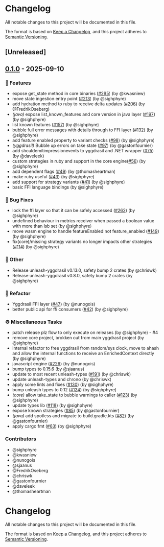 # Changelog

All notable changes to this project will be documented in this file.

The format is based on [Keep a Changelog](https://keepachangelog.com/en/1.0.0/),
and this project adheres to [Semantic Versioning](https://semver.org/spec/v2.0.0.html).

## [Unreleased]

## [0.1.0](https://github.com/Unleash/yggdrasil-bindings/releases/tag/yggdrasilffi-v0.1.0) - 2025-09-10

### 🚀 Features
- expose get_state method in core binaries ([#295](https://github.com/unleash/unleash-edge/issues/295)) (by @kwasniew)
- move state ingestion entry point ([#213](https://github.com/unleash/unleash-edge/issues/213)) (by @sighphyre)
- add hydration method to ruby to receive delta updates ([#206](https://github.com/unleash/unleash-edge/issues/206)) (by @FredrikOseberg)
- *(java)* expose list_known_features and core version in java layer ([#197](https://github.com/unleash/unleash-edge/issues/197)) (by @sighphyre)
- list known features ([#157](https://github.com/unleash/unleash-edge/issues/157)) (by @sighphyre)
- bubble full error messages with details through to FFI layer ([#132](https://github.com/unleash/unleash-edge/issues/132)) (by @sighphyre)
- add feature enabled property to variant checks ([#98](https://github.com/unleash/unleash-edge/issues/98)) (by @sighphyre)
- *(yggdrasil)* Bubble up errors on take state ([#97](https://github.com/unleash/unleash-edge/issues/97)) (by @gastonfournier)
- add shouldemitimpressionevents to yggdrasil and .NET wrapper ([#75](https://github.com/unleash/unleash-edge/issues/75)) (by @daveleek)
- custom strategies in ruby and support in the core engine([#56](https://github.com/unleash/unleash-edge/issues/56)) (by @sighphyre)
- add dependent flags ([#49](https://github.com/unleash/unleash-edge/issues/49)) (by @thomasheartman)
- make ruby useful ([#43](https://github.com/unleash/unleash-edge/issues/43)) (by @sighphyre)
- add support for strategy variants ([#41](https://github.com/unleash/unleash-edge/issues/41)) (by @sighphyre)
- basic FFI language bindings (by @sighphyre)

### 🐛 Bug Fixes
- lock the ffi layer so that it can be safely accessed ([#262](https://github.com/unleash/unleash-edge/issues/262)) (by @sighphyre)
- undefined behaviour in metrics receiver when passed a boolean value with more than lsb set (by @sighphyre)
- move wasm engine to handle featureEnabled not feature_enabled ([#149](https://github.com/unleash/unleash-edge/issues/149)) (by @sighphyre)
- fix(core)/missing strategy variants no longer impacts other strategies ([#114](https://github.com/unleash/unleash-edge/issues/114)) (by @sighphyre)

### 💼 Other
- Release unleash-yggdrasil v0.13.0, safety bump 2 crates (by @chriswk)
- Release unleash-yggdrasil v0.8.0, safety bump 2 crates (by @sighphyre)

### 🚜 Refactor
- Yggdrasil FFI layer ([#47](https://github.com/unleash/unleash-edge/issues/47)) (by @nunogois)
- better public api for ffi consumers ([#42](https://github.com/unleash/unleash-edge/issues/42)) (by @sighphyre)

### ⚙️ Miscellaneous Tasks
- patch release plz flow to only execute on releases (by @sighphyre) - #4
- remove core project, brokken out from main yggdrasil project (by @sighphyre)
- internal refactor to free yggdrasil from random/sys clock, move to ahash and allow the internal functions to receive an EnrichedContext directly (by @sighphyre)
- javascript engine ([#226](https://github.com/unleash/unleash-edge/issues/226)) (by @nunogois)
- bump types to 0.15.6 (by @sjaanus)
- update to most recent unleash-types ([#191](https://github.com/unleash/unleash-edge/issues/191)) (by @chriswk)
- update unleash-types and chrono (by @chriswk)
- apply some lints and fixes ([#130](https://github.com/unleash/unleash-edge/issues/130)) (by @sighphyre)
- bump unleash types to 0.12 ([#124](https://github.com/unleash/unleash-edge/issues/124)) (by @sighphyre)
- *(core)* allow take_state to bubble warnings to caller ([#123](https://github.com/unleash/unleash-edge/issues/123)) (by @sighphyre)
- update types lib ([#118](https://github.com/unleash/unleash-edge/issues/118)) (by @sighphyre)
- expose known strategies ([#85](https://github.com/unleash/unleash-edge/issues/85)) (by @gastonfournier)
- *(java)* add spotless and migrate to build.gradle.kts ([#82](https://github.com/unleash/unleash-edge/issues/82)) (by @gastonfournier)
- apply cargo fmt ([#63](https://github.com/unleash/unleash-edge/issues/63)) (by @sighphyre)

### Contributors

* @sighphyre
* @kwasniew
* @nunogois
* @sjaanus
* @FredrikOseberg
* @chriswk
* @gastonfournier
* @daveleek
* @thomasheartman
# Changelog

All notable changes to this project will be documented in this file.

The format is based on [Keep a Changelog](https://keepachangelog.com/),
and this project adheres to [Semantic Versioning](https://semver.org/).
